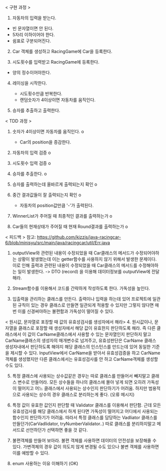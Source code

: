 < 구현 과정 > 

1. 자동차의 입력을 받는다.
 - 빈 문자열이면 안 된다.
 - 5자리 이하이어야 한다. 
 - 쉼표로 구분되어진다.

2. Car 객체를 생성하고 RacingGame에 Car을 등록한다.

3. 시도횟수를 입력받고 RacingGame에 등록한다.  
 - 양의 정수이어야한다. 

4. 레이싱을 시작한다.
   - 시도횟수만큼 반복한다.
   - 랜덤숫자가 4이상이면 자동차를 움직인다.

5. 승자를 추출하고 출력한다. 



< TDD 과정 > 

1. 숫자가 4이상이면 자동차를 움직인다. o
   - Car의 position을 증감한다.
2. 자동차의 입력 검증 o
3. 시도횟수 입력 검증 o
4. 승자를 추출한다. o 
5. 승자를 출력하는데 올바르게 출력되는지 확인 o
6. 중간 결과값들이 잘 출력되는지 확인 o
   - 자동차의 position값만큼 '-'가 출력된다. 

7. WinnerList가 주어질 때 최종적인 결과를 출력하는가 o 
8. Car들의 현재상태가 주어질 때 현재 Round결과를 출력하는가 o 


< 피드백 >
참고: https://github.com/kizzis/java-racingcar-6/blob/minisyu/src/main/java/racingcar/util/Err.java

1. outputView와 관련된 내용이 수정되었을 때 Car클래스의 메서드가 수정되어야하는 상황이 발생했는데 이는 getter함수를 사용하지 않기 위해서 발생한 문제이다.
이로 인해 출력과 관련된 내용이 수정되었을 때 Car클래스의 메서드를 수정해야하는 일이 발생한다. -> DTO (record) 을 이용해 데이터정보를 outputView에 전달해라.

2. Stream함수를 이용해서 코드를 간략하게 작성하도록 한다. 가독성을 높인다. 

3. 입출력을 관리하는 클래스를 만든다. 출력이나 입력을 하는데 있어 프로젝트에 일관된 규칙이 있는 경우 클래스로 만들면 일관되게 적용할 수 있지만 그렇지 않다면
매번 이를 신경써야하는 불편함과 가독성이 떨어질 수 있다. 

< 원시값, 문자열로 포장할 때 값의 유효성검사를 생성자에서 해라> 
4. 원시값이나, 문자열을 클래스로 포장할 때 생성자에서 해당 값이 유효한지 판단하도록 해라. 즉 다른 클래스에서 이 값이 CarName클래스에서 사용할 수 있는 문자열인지
판단하지 말고 CarName클래스의 생성자의 매개변수로 넘겨주고, 유효성판단은 CarName 클래스 생성자내에서 판단하도록 해야지 해당 클래스의 인스턴스를 만드는데 있어 동일한 
기준을 제시할 수 있다. InputView에서 CarName을 받아서 유효성검증을 하고 CarName객체를 생성했지만 다른 클래스에서는 유효성검사를 안 하고 CarName객체를 생성할 수도 있다.

5. 특정 클래스에 사용되는 상수값같은 경우는 따로 클래스를 만들어서 빼지말고 클래스 변수로 만들어라. 모든 상수들을 하나의 클래스에 몰아 넣게 되면 오히려 가독성이 
떨어지고 어느 클래스에서 사용되는 상수인지 판단하기가 어려움. 하지만 범용적으로 사용되는 상수의 경우 클래스로 분리하는게 좋다. (오류 메시지)

6. 특정 값이 유효한 값인지 판단할 때 Validator 클래스를 이용해서 판단함. 근데 모든 유효성검사를 해당 클래스에서 하게 된다면 가독성이 떨어지고 어디에서 사용되는
함수인지 판단하기가 어려움. 따라서 특정 클래스를 담당하는 Vadliator 클래스를 만들던가(CarVadlidator, tryNumberValidator..) 따로 클래스를 분리하지말고 메서드로
선언하던가 선택하면 좋을 것 같다.

7. 불편객체를 만들어 보아라. 불편 객체를 사용하면 데이터의 안전성을 보장해줄 수 있다. 가변객체의 경우 값이 의도치 않게 변경될 수도 있으나 불변 객체를 사용하면
이를 예방할 수 있다.

8. enum 사용하는 이유 이해하기  (OK)